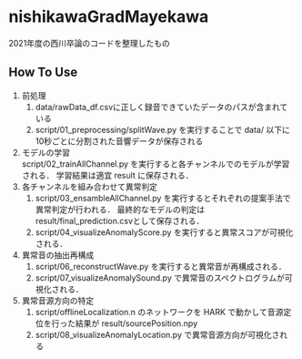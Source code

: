 # nishikawaGradMayekawa
2021年度の西川卒論のコードを整理したもの

## How To Use
1. 前処理
	1. data/rawData_df.csvに正しく録音できていたデータのパスが含まれている
	2. script/01_preprocessing/splitWave.py を実行することで
		data/ 以下に10秒ごとに分割された音響データが保存される
2. モデルの学習  
	script/02_trainAllChannel.py を実行すると各チャンネルでのモデルが学習される．
	学習結果は適宜 result に保存される．
3. 各チャンネルを組み合わせて異常判定  
	1. script/03_ensambleAllChannel.py を実行するとそれぞれの提案手法で異常判定が行われる．
		最終的なモデルの判定は result/final_prediction.csvとして保存される．
	2. script/04_visualizeAnomalyScore.py を実行すると異常スコアが可視化される．
4. 異常音の抽出再構成
	1. script/06_reconstructWave.py を実行すると異常音が再構成される．
	2. script/07_visualizeAnomalySound.py で異常音のスペクトログラムが可視化される．
5. 異常音源方向の特定
	1. script/offlineLocalization.n のネットワークを HARK で動かして音源定位を行った結果が result/sourcePosition.npy
	2. script/08_visualizeAnomalyLocation.py で異常音源方向が可視化される
